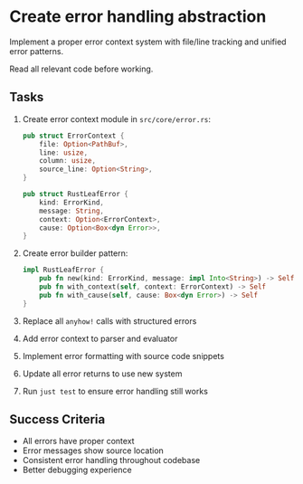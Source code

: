 # Create error handling abstraction

Implement a proper error context system with file/line tracking and unified error patterns.

Read all relevant code before working.

## Tasks

1. Create error context module in `src/core/error.rs`:
   ```rust
   pub struct ErrorContext {
       file: Option<PathBuf>,
       line: usize,
       column: usize,
       source_line: Option<String>,
   }

   pub struct RustLeafError {
       kind: ErrorKind,
       message: String,
       context: Option<ErrorContext>,
       cause: Option<Box<dyn Error>>,
   }
   ```

2. Create error builder pattern:
   ```rust
   impl RustLeafError {
       pub fn new(kind: ErrorKind, message: impl Into<String>) -> Self
       pub fn with_context(self, context: ErrorContext) -> Self
       pub fn with_cause(self, cause: Box<dyn Error>) -> Self
   }
   ```

3. Replace all `anyhow!` calls with structured errors

4. Add error context to parser and evaluator

5. Implement error formatting with source code snippets

6. Update all error returns to use new system

7. Run `just test` to ensure error handling still works

## Success Criteria
- All errors have proper context
- Error messages show source location
- Consistent error handling throughout codebase
- Better debugging experience